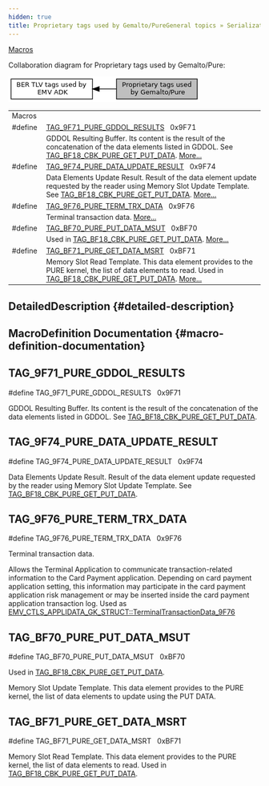 ```yaml
---
hidden: true
title: Proprietary tags used by Gemalto/PureGeneral topics » Serialization » BER TLV tags used by EMV ADK
---
```


[Macros](#define-members)

Collaboration diagram for Proprietary tags used by Gemalto/Pure:

![](group___g_e_m_a_l_t_o___t_a_g_s.png)

|  |  |
|----|----|
| Macros |  |
| #define  | [TAG_9F71_PURE_GDDOL_RESULTS](#gad32151033eea1b96361b934efb607732)   0x9F71 |
|   | GDDOL Resulting Buffer. Its content is the result of the concatenation of the data elements listed in GDDOL. See <a href="group___c_b_c_k___f_c_t___t_a_g_s.md#gab3c66f8374aaddaef98194d8135acd79">TAG_BF18_CBK_PURE_GET_PUT_DATA</a>. [More\...](#gad32151033eea1b96361b934efb607732)<br/> |
| #define  | [TAG_9F74_PURE_DATA_UPDATE_RESULT](#gaeedc5961a9f7c8350b38f8578bbf8d17)   0x9F74 |
|   | Data Elements Update Result. Result of the data element update requested by the reader using Memory Slot Update Template. See <a href="group___c_b_c_k___f_c_t___t_a_g_s.md#gab3c66f8374aaddaef98194d8135acd79">TAG_BF18_CBK_PURE_GET_PUT_DATA</a>. [More\...](#gaeedc5961a9f7c8350b38f8578bbf8d17)<br/> |
| #define  | [TAG_9F76_PURE_TERM_TRX_DATA](#ga2481f5687b7d5ecaef77e9b9bdca2155)   0x9F76 |
|   | Terminal transaction data. [More\...](#ga2481f5687b7d5ecaef77e9b9bdca2155)<br/> |
| #define  | [TAG_BF70_PURE_PUT_DATA_MSUT](#gaca9e3bd5d28bc64cc520763e71144630)   0xBF70 |
|   | Used in <a href="group___c_b_c_k___f_c_t___t_a_g_s.md#gab3c66f8374aaddaef98194d8135acd79">TAG_BF18_CBK_PURE_GET_PUT_DATA</a>. [More\...](#gaca9e3bd5d28bc64cc520763e71144630)<br/> |
| #define  | [TAG_BF71_PURE_GET_DATA_MSRT](#ga7a020ead3ac5f45c250ea24b2e86e0f0)   0xBF71 |
|   | Memory Slot Read Template. This data element provides to the PURE kernel, the list of data elements to read. Used in <a href="group___c_b_c_k___f_c_t___t_a_g_s.md#gab3c66f8374aaddaef98194d8135acd79">TAG_BF18_CBK_PURE_GET_PUT_DATA</a>. [More\...](#ga7a020ead3ac5f45c250ea24b2e86e0f0)<br/> |

## DetailedDescription {#detailed-description}

## MacroDefinition Documentation {#macro-definition-documentation}

## TAG_9F71_PURE_GDDOL_RESULTS <a href="#gad32151033eea1b96361b934efb607732" id="gad32151033eea1b96361b934efb607732"></a>

<p>#define TAG_9F71_PURE_GDDOL_RESULTS   0x9F71</p>

GDDOL Resulting Buffer. Its content is the result of the concatenation of the data elements listed in GDDOL. See <a href="group___c_b_c_k___f_c_t___t_a_g_s.md#gab3c66f8374aaddaef98194d8135acd79">TAG_BF18_CBK_PURE_GET_PUT_DATA</a>.

## TAG_9F74_PURE_DATA_UPDATE_RESULT <a href="#gaeedc5961a9f7c8350b38f8578bbf8d17" id="gaeedc5961a9f7c8350b38f8578bbf8d17"></a>

<p>#define TAG_9F74_PURE_DATA_UPDATE_RESULT   0x9F74</p>

Data Elements Update Result. Result of the data element update requested by the reader using Memory Slot Update Template. See <a href="group___c_b_c_k___f_c_t___t_a_g_s.md#gab3c66f8374aaddaef98194d8135acd79">TAG_BF18_CBK_PURE_GET_PUT_DATA</a>.

## TAG_9F76_PURE_TERM_TRX_DATA <a href="#ga2481f5687b7d5ecaef77e9b9bdca2155" id="ga2481f5687b7d5ecaef77e9b9bdca2155"></a>

<p>#define TAG_9F76_PURE_TERM_TRX_DATA   0x9F76</p>

Terminal transaction data.

Allows the Terminal Application to communicate transaction-related information to the Card Payment application. Depending on card payment application setting, this information may participate in the card payment application risk management or may be inserted inside the card payment application transaction log.
Used as <a href="group___d_e_f___c_o_n_f___a_p_p_l_i.md#aaecc0e86802f7f72a49f6d0541c47ce8">EMV_CTLS_APPLIDATA_GK_STRUCT::TerminalTransactionData_9F76</a>

## TAG_BF70_PURE_PUT_DATA_MSUT <a href="#gaca9e3bd5d28bc64cc520763e71144630" id="gaca9e3bd5d28bc64cc520763e71144630"></a>

<p>#define TAG_BF70_PURE_PUT_DATA_MSUT   0xBF70</p>

Used in <a href="group___c_b_c_k___f_c_t___t_a_g_s.md#gab3c66f8374aaddaef98194d8135acd79">TAG_BF18_CBK_PURE_GET_PUT_DATA</a>.

Memory Slot Update Template. This data element provides to the PURE kernel, the list of data elements to update using the PUT DATA.

## TAG_BF71_PURE_GET_DATA_MSRT <a href="#ga7a020ead3ac5f45c250ea24b2e86e0f0" id="ga7a020ead3ac5f45c250ea24b2e86e0f0"></a>

<p>#define TAG_BF71_PURE_GET_DATA_MSRT   0xBF71</p>

Memory Slot Read Template. This data element provides to the PURE kernel, the list of data elements to read. Used in <a href="group___c_b_c_k___f_c_t___t_a_g_s.md#gab3c66f8374aaddaef98194d8135acd79">TAG_BF18_CBK_PURE_GET_PUT_DATA</a>.
